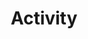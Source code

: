 ---
layout: redoc_page
title: 'Activity'
categories: api_docs
swagger: ../api_docs/Activity.yml
permalink: ../pages/api_explorer/Activity
---
